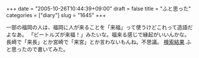 +++
date = "2005-10-26T10:44:39+09:00"
draft = false
title = "ふと思った"
categories = ["diary"]
slug = "1645"
+++

一部の福岡の人は、福岡に人が来ることを「来福」って使うけどこれって造語だよなあ。
「ビートルズが来福！」みたいな。福来る感じで縁起がいいんかな。
長崎で「来長」とか宮崎で「来宮」とか言わないもんね。不思議。
<a href="http://search.goo.ne.jp/web.jsp?TAB=&MT=%CD%E8%CA%A1%A4%B7%A4%BF&web4.x=33&web4.y=4&web4=%A5%A6%A5%A7%A5%D6" target="_blank">検索結果</a>
ふと思ったので書いてみた。
